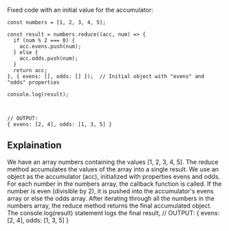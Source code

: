 Fixed code with an initial value for the accumulator:

```
const numbers = [1, 2, 3, 4, 5];

const result = numbers.reduce((acc, num) => {
  if (num % 2 === 0) {
    acc.evens.push(num);
  } else {
    acc.odds.push(num);
  }
  return acc;
}, { evens: [], odds: [] });  // Initial object with "evens" and "odds" properties

console.log(result);



// OUTPUT:
{ evens: [2, 4], odds: [1, 3, 5] }

```


## Explaination

We have an array numbers containing the values [1, 2, 3, 4, 5].
The reduce method accumulates the values of the array into a single result. We use an object as the accumulator (acc), initialized with properties evens and odds.
For each number in the numbers array, the callback function is called. 
If the number is even (divisible by 2), it is pushed into the accumulator's evens array or else the odds array.
After iterating through all the numbers in the numbers array, the reduce method returns the final accumulated object.
The console.log(result) statement logs the final result,
// OUTPUT:
{ evens: [2, 4], odds: [1, 3, 5] }



